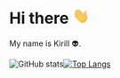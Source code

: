 <h1>Hi there <img src="https://raw.githubusercontent.com/ABSphreak/ABSphreak/master/gifs/Hi.gif" width="30px"></h1>

My name is Kirill 👽.
<br>

![GitHub stats](https://github-readme-stats.vercel.app/api?username=KirillDolbnya&show_icons=true&theme=dark)[![Top Langs](https://github-readme-stats.vercel.app/api/top-langs/?username=KirillDolbnya)](https://github.com/KirillDolbnya/github-readme-stats)
